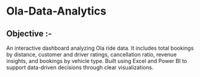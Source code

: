 # Ola-Data-Analytics
## Objective :-
An interactive dashboard analyzing Ola ride data. It includes total bookings by distance, customer and driver ratings, cancellation ratio, revenue insights, and bookings by vehicle type. Built using Excel and Power BI to support data-driven decisions through clear visualizations.
